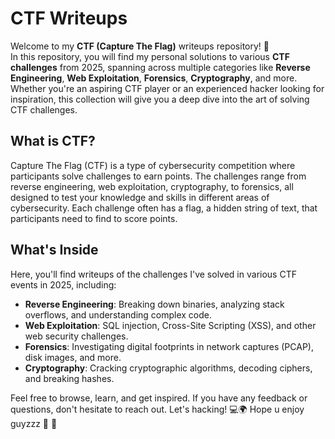 # CTF Writeups

Welcome to my **CTF (Capture The Flag)** writeups repository! 🚀  
In this repository, you will find my personal solutions to various **CTF challenges** from 2025, spanning across multiple categories like **Reverse Engineering**, **Web Exploitation**, **Forensics**, **Cryptography**, and more. Whether you're an aspiring CTF player or an experienced hacker looking for inspiration, this collection will give you a deep dive into the art of solving CTF challenges.

## What is CTF?

Capture The Flag (CTF) is a type of cybersecurity competition where participants solve challenges to earn points. The challenges range from reverse engineering, web exploitation, cryptography, to forensics, all designed to test your knowledge and skills in different areas of cybersecurity. Each challenge often has a flag, a hidden string of text, that participants need to find to score points.

## What's Inside

Here, you'll find writeups of the challenges I've solved in various CTF events in 2025, including:
- **Reverse Engineering**: Breaking down binaries, analyzing stack overflows, and understanding complex code.
- **Web Exploitation**: SQL injection, Cross-Site Scripting (XSS), and other web security challenges.
- **Forensics**: Investigating digital footprints in network captures (PCAP), disk images, and more.
- **Cryptography**: Cracking cryptographic algorithms, decoding ciphers, and breaking hashes.

Feel free to browse, learn, and get inspired. If you have any feedback or questions, don't hesitate to reach out. Let's hacking! 💻🌍
Hope u enjoy guyzzz 🚀 🚀 
